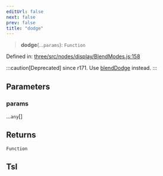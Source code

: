 ```yaml
---
editUrl: false
next: false
prev: false
title: "dodge"
---
```


> **dodge**(...`params`): `Function`

Defined in: [three/src/nodes/display/BlendModes.js:158](https://github.com/DefinitelyMaybe/three-i18n/blob/fa57b79433d1c349ffb23a78727299c8d4190136/three/src/nodes/display/BlendModes.js#L158)

:::caution[Deprecated]
since r171. Use [blendDodge](/reference/threewebgpu/namespaces/tsl/functions/blenddodge/) instead.
:::

## Parameters

### params

...`any`[]

## Returns

`Function`

## Tsl
